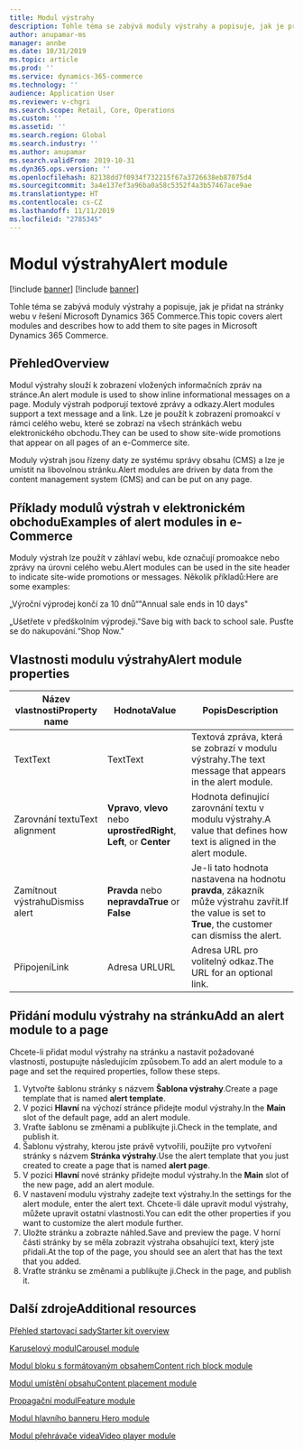 ```yaml
---
title: Modul výstrahy
description: Tohle téma se zabývá moduly výstrahy a popisuje, jak je přidat na stránky webu v řešení Microsoft Dynamics 365 Commerce.
author: anupamar-ms
manager: annbe
ms.date: 10/31/2019
ms.topic: article
ms.prod: ''
ms.service: dynamics-365-commerce
ms.technology: ''
audience: Application User
ms.reviewer: v-chgri
ms.search.scope: Retail, Core, Operations
ms.custom: ''
ms.assetid: ''
ms.search.region: Global
ms.search.industry: ''
ms.author: anupamar
ms.search.validFrom: 2019-10-31
ms.dyn365.ops.version: ''
ms.openlocfilehash: 82138dd7f0934f732215f67a3726638eb87075d4
ms.sourcegitcommit: 3a4e137ef3a96ba0a58c5352f4a3b57467ace9ae
ms.translationtype: HT
ms.contentlocale: cs-CZ
ms.lasthandoff: 11/11/2019
ms.locfileid: "2785345"
---
```

# <a name="alert-module"></a><span data-ttu-id="ea0dd-103">Modul výstrahy</span><span class="sxs-lookup"><span data-stu-id="ea0dd-103">Alert module</span></span>

[!include [banner](includes/preview-banner.md)]
[!include [banner](includes/banner.md)]

<span data-ttu-id="ea0dd-104">Tohle téma se zabývá moduly výstrahy a popisuje, jak je přidat na stránky webu v řešení Microsoft Dynamics 365 Commerce.</span><span class="sxs-lookup"><span data-stu-id="ea0dd-104">This topic covers alert modules and describes how to add them to site pages in Microsoft Dynamics 365 Commerce.</span></span>

## <a name="overview"></a><span data-ttu-id="ea0dd-105">Přehled</span><span class="sxs-lookup"><span data-stu-id="ea0dd-105">Overview</span></span>

<span data-ttu-id="ea0dd-106">Modul výstrahy slouží k zobrazení vložených informačních zpráv na stránce.</span><span class="sxs-lookup"><span data-stu-id="ea0dd-106">An alert module is used to show inline informational messages on a page.</span></span> <span data-ttu-id="ea0dd-107">Moduly výstrah podporují textové zprávy a odkazy.</span><span class="sxs-lookup"><span data-stu-id="ea0dd-107">Alert modules support a text message and a link.</span></span> <span data-ttu-id="ea0dd-108">Lze je použít k zobrazení promoakcí v rámci celého webu, které se zobrazí na všech stránkách webu elektronického obchodu.</span><span class="sxs-lookup"><span data-stu-id="ea0dd-108">They can be used to show site-wide promotions that appear on all pages of an e-Commerce site.</span></span> 

<span data-ttu-id="ea0dd-109">Moduly výstrah jsou řízeny daty ze systému správy obsahu (CMS) a lze je umístit na libovolnou stránku.</span><span class="sxs-lookup"><span data-stu-id="ea0dd-109">Alert modules are driven by data from the content management system (CMS) and can be put on any page.</span></span>

## <a name="examples-of-alert-modules-in-e-commerce"></a><span data-ttu-id="ea0dd-110">Příklady modulů výstrah v elektronickém obchodu</span><span class="sxs-lookup"><span data-stu-id="ea0dd-110">Examples of alert modules in e-Commerce</span></span>

<span data-ttu-id="ea0dd-111">Moduly výstrah lze použít v záhlaví webu, kde označují promoakce nebo zprávy na úrovni celého webu.</span><span class="sxs-lookup"><span data-stu-id="ea0dd-111">Alert modules can be used in the site header to indicate site-wide promotions or messages.</span></span> <span data-ttu-id="ea0dd-112">Několik příkladů:</span><span class="sxs-lookup"><span data-stu-id="ea0dd-112">Here are some examples:</span></span>

<span data-ttu-id="ea0dd-113">„Výroční výprodej končí za 10 dnů“</span><span class="sxs-lookup"><span data-stu-id="ea0dd-113">"Annual sale ends in 10 days"</span></span>

<span data-ttu-id="ea0dd-114">„Ušetřete v předškolním výprodeji.</span><span class="sxs-lookup"><span data-stu-id="ea0dd-114">"Save big with back to school sale.</span></span> <span data-ttu-id="ea0dd-115">Pusťte se do nakupování.“</span><span class="sxs-lookup"><span data-stu-id="ea0dd-115">Shop Now."</span></span>

## <a name="alert-module-properties"></a><span data-ttu-id="ea0dd-116">Vlastnosti modulu výstrahy</span><span class="sxs-lookup"><span data-stu-id="ea0dd-116">Alert module properties</span></span>

| <span data-ttu-id="ea0dd-117">Název vlastnosti</span><span class="sxs-lookup"><span data-stu-id="ea0dd-117">Property name</span></span>  | <span data-ttu-id="ea0dd-118">Hodnota</span><span class="sxs-lookup"><span data-stu-id="ea0dd-118">Value</span></span>                              | <span data-ttu-id="ea0dd-119">Popis</span><span class="sxs-lookup"><span data-stu-id="ea0dd-119">Description</span></span> |
|----------------|------------------------------------|-------------|
| <span data-ttu-id="ea0dd-120">Text</span><span class="sxs-lookup"><span data-stu-id="ea0dd-120">Text</span></span>           | <span data-ttu-id="ea0dd-121">Text</span><span class="sxs-lookup"><span data-stu-id="ea0dd-121">Text</span></span>                               | <span data-ttu-id="ea0dd-122">Textová zpráva, která se zobrazí v modulu výstrahy.</span><span class="sxs-lookup"><span data-stu-id="ea0dd-122">The text message that appears in the alert module.</span></span> |
| <span data-ttu-id="ea0dd-123">Zarovnání textu</span><span class="sxs-lookup"><span data-stu-id="ea0dd-123">Text alignment</span></span> | <span data-ttu-id="ea0dd-124">**Vpravo**, **vlevo** nebo **uprostřed**</span><span class="sxs-lookup"><span data-stu-id="ea0dd-124">**Right**, **Left**, or **Center**</span></span> | <span data-ttu-id="ea0dd-125">Hodnota definující zarovnání textu v modulu výstrahy.</span><span class="sxs-lookup"><span data-stu-id="ea0dd-125">A value that defines how text is aligned in the alert module.</span></span> |
| <span data-ttu-id="ea0dd-126">Zamítnout výstrahu</span><span class="sxs-lookup"><span data-stu-id="ea0dd-126">Dismiss alert</span></span>  | <span data-ttu-id="ea0dd-127">**Pravda** nebo **nepravda**</span><span class="sxs-lookup"><span data-stu-id="ea0dd-127">**True** or **False**</span></span>              | <span data-ttu-id="ea0dd-128">Je-li tato hodnota nastavena na hodnotu **pravda**, zákazník může výstrahu zavřít.</span><span class="sxs-lookup"><span data-stu-id="ea0dd-128">If the value is set to **True**, the customer can dismiss the alert.</span></span> |
| <span data-ttu-id="ea0dd-129">Připojení</span><span class="sxs-lookup"><span data-stu-id="ea0dd-129">Link</span></span>           | <span data-ttu-id="ea0dd-130">Adresa URL</span><span class="sxs-lookup"><span data-stu-id="ea0dd-130">URL</span></span>                                | <span data-ttu-id="ea0dd-131">Adresa URL pro volitelný odkaz.</span><span class="sxs-lookup"><span data-stu-id="ea0dd-131">The URL for an optional link.</span></span> |

## <a name="add-an-alert-module-to-a-page"></a><span data-ttu-id="ea0dd-132">Přidání modulu výstrahy na stránku</span><span class="sxs-lookup"><span data-stu-id="ea0dd-132">Add an alert module to a page</span></span> 

<span data-ttu-id="ea0dd-133">Chcete-li přidat modul výstrahy na stránku a nastavit požadované vlastnosti, postupujte následujícím způsobem.</span><span class="sxs-lookup"><span data-stu-id="ea0dd-133">To add an alert module to a page and set the required properties, follow these steps.</span></span>

1. <span data-ttu-id="ea0dd-134">Vytvořte šablonu stránky s názvem **Šablona výstrahy**.</span><span class="sxs-lookup"><span data-stu-id="ea0dd-134">Create a page template that is named **alert template**.</span></span>
1. <span data-ttu-id="ea0dd-135">V pozici **Hlavní** na výchozí stránce přidejte modul výstrahy.</span><span class="sxs-lookup"><span data-stu-id="ea0dd-135">In the **Main** slot of the default page, add an alert module.</span></span>
1. <span data-ttu-id="ea0dd-136">Vraťte šablonu se změnami a publikujte ji.</span><span class="sxs-lookup"><span data-stu-id="ea0dd-136">Check in the template, and publish it.</span></span> 
1. <span data-ttu-id="ea0dd-137">Šablonu výstrahy, kterou jste právě vytvořili, použijte pro vytvoření stránky s názvem **Stránka výstrahy**.</span><span class="sxs-lookup"><span data-stu-id="ea0dd-137">Use the alert template that you just created to create a page that is named **alert page**.</span></span> 
1. <span data-ttu-id="ea0dd-138">V pozici **Hlavní** nové stránky přidejte modul výstrahy.</span><span class="sxs-lookup"><span data-stu-id="ea0dd-138">In the **Main** slot of the new page, add an alert module.</span></span>
1. <span data-ttu-id="ea0dd-139">V nastavení modulu výstrahy zadejte text výstrahy.</span><span class="sxs-lookup"><span data-stu-id="ea0dd-139">In the settings for the alert module, enter the alert text.</span></span> <span data-ttu-id="ea0dd-140">Chcete-li dále upravit modul výstrahy, můžete upravit ostatní vlastnosti.</span><span class="sxs-lookup"><span data-stu-id="ea0dd-140">You can edit the other properties if you want to customize the alert module further.</span></span>
1. <span data-ttu-id="ea0dd-141">Uložte stránku a zobrazte náhled.</span><span class="sxs-lookup"><span data-stu-id="ea0dd-141">Save and preview the page.</span></span> <span data-ttu-id="ea0dd-142">V horní části stránky by se měla zobrazit výstraha obsahující text, který jste přidali.</span><span class="sxs-lookup"><span data-stu-id="ea0dd-142">At the top of the page, you should see an alert that has the text that you added.</span></span>
1. <span data-ttu-id="ea0dd-143">Vraťte stránku se změnami a publikujte ji.</span><span class="sxs-lookup"><span data-stu-id="ea0dd-143">Check in the page, and publish it.</span></span> 

## <a name="additional-resources"></a><span data-ttu-id="ea0dd-144">Další zdroje</span><span class="sxs-lookup"><span data-stu-id="ea0dd-144">Additional resources</span></span>

[<span data-ttu-id="ea0dd-145">Přehled startovací sady</span><span class="sxs-lookup"><span data-stu-id="ea0dd-145">Starter kit overview</span></span>](starter-kit-overview.md)

[<span data-ttu-id="ea0dd-146">Karuselový modul</span><span class="sxs-lookup"><span data-stu-id="ea0dd-146">Carousel module</span></span>](add-carousel.md)

[<span data-ttu-id="ea0dd-147">Modul bloku s formátovaným obsahem</span><span class="sxs-lookup"><span data-stu-id="ea0dd-147">Content rich block module</span></span>](add-content-rich-block.md)

[<span data-ttu-id="ea0dd-148">Modul umístění obsahu</span><span class="sxs-lookup"><span data-stu-id="ea0dd-148">Content placement module</span></span>](add-content-placement-modules.md)

[<span data-ttu-id="ea0dd-149">Propagační modul</span><span class="sxs-lookup"><span data-stu-id="ea0dd-149">Feature module</span></span>](add-feature-module.md)

[<span data-ttu-id="ea0dd-150">Modul hlavního banneru </span><span class="sxs-lookup"><span data-stu-id="ea0dd-150">Hero module</span></span>](add-hero-module.md)

[<span data-ttu-id="ea0dd-151">Modul přehrávače videa</span><span class="sxs-lookup"><span data-stu-id="ea0dd-151">Video player module</span></span>](add-video-player.md)
